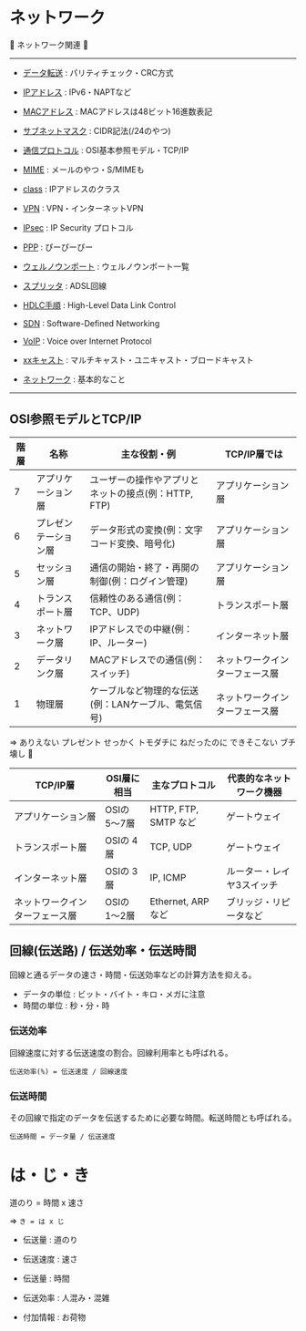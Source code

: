 # ネットワーク

:dog: ネットワーク関連 :dog:

---

- [データ転送](data_transfer.md) : パリティチェック・CRC方式
- [IPアドレス](IP.md) : IPv6・NAPTなど
- [MACアドレス](mac_address.md) : MACアドレスは48ビット16進数表記
- [サブネットマスク](subnet_mask.md) : CIDR記法(/24のやつ)
- [通信プロトコル](protocol.md) : OSI基本参照モデル・TCP/IP
- [MIME](MIME.md) : メールのやつ・S/MIMEも

- [class](class.md) : IPアドレスのクラス
- [VPN](VPN.md) : VPN・インターネットVPN
- [IPsec](IPsec.md) : IP Security プロトコル
- [PPP](ppp.md) : ぴーぴーぴー
- [ウェルノウンポート](well_known_port.md) : ウェルノウンポート一覧
- [スプリッタ](splitter.md) : ADSL回線
- [HDLC手順](HDLC.md) : High-Level Data Link Control
- [SDN](SDN.md) : Software-Defined Networking
- [VoIP](VoIP.md) : Voice over Internet Protocol
- [xxキャスト](cast.md) : マルチキャスト・ユニキャスト・ブロードキャスト
- [ネットワーク](network.md) : 基本的なこと

---

## OSI参照モデルとTCP/IP

| 階層 | 名称                 | 主な役割・例                                        | TCP/IP層では                   |
|------|----------------------|-----------------------------------------------------|--------------------------------|
| 7    | アプリケーション層   | ユーザーの操作やアプリとネットの接点(例：HTTP, FTP) | アプリケーション層             |
| 6    | プレゼンテーション層 | データ形式の変換(例：文字コード変換、暗号化)        | アプリケーション層             |
| 5    | セッション層         | 通信の開始・終了・再開の制御(例：ログイン管理)      | アプリケーション層             |
| 4    | トランスポート層     | 信頼性のある通信(例：TCP、UDP)                      | トランスポート層               |
| 3    | ネットワーク層       | IPアドレスでの中継(例：IP、ルーター)                | インターネット層               |
| 2    | データリンク層       | MACアドレスでの通信(例：スイッチ)                   | ネットワークインターフェース層 |
| 1    | 物理層               | ケーブルなど物理的な伝送(例：LANケーブル、電気信号) | ネットワークインターフェース層 |

=> ありえない プレゼント せっかく トモダチに ねだったのに できそこない ブチ壊し :dog:

| TCP/IP層                       | OSI層に相当  | 主なプロトコル       | 代表的なネットワーク機器  |
|--------------------------------|--------------|----------------------|---------------------------|
| アプリケーション層             | OSIの 5〜7層 | HTTP, FTP, SMTP など | ゲートウェイ              |
| トランスポート層               | OSIの 4層    | TCP, UDP             | ゲートウェイ              |
| インターネット層               | OSIの 3層    | IP, ICMP             | ルーター・レイヤ3スイッチ |
| ネットワークインターフェース層 | OSIの 1〜2層 | Ethernet, ARP など   | ブリッジ・リピータなど    |

## 回線(伝送路) / 伝送効率・伝送時間

回線と通るデータの速さ・時間・伝送効率などの計算方法を抑える。

- データの単位 : ビット・バイト・キロ・メガに注意
- 時間の単位 : 秒・分・時

### 伝送効率

回線速度に対する伝送速度の割合。回線利用率とも呼ばれる。

```
伝送効率(%) = 伝送速度 / 回線速度
```

### 伝送時間

その回線で指定のデータを伝送するために必要な時間。転送時間とも呼ばれる。

```
伝送時間 = データ量 / 伝送速度
```

# は・じ・き

道のり = 時間 x 速さ

=> `き = は x じ`

- 伝送量 : 道のり
- 伝送速度 : 速さ
- 伝送量 : 時間

- 伝送効率 : 人混み・混雑
- 付加情報 : お荷物

